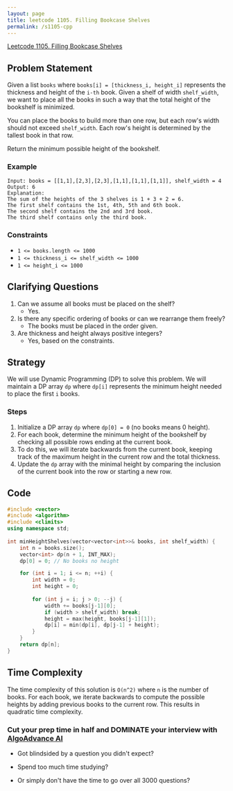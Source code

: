 ```yaml
---
layout: page
title: leetcode 1105. Filling Bookcase Shelves
permalink: /s1105-cpp
---
```

[Leetcode 1105. Filling Bookcase Shelves](https://algoadvance.github.io/algoadvance/l1105)
## Problem Statement
Given a list `books` where `books[i] = [thickness_i, height_i]` represents the thickness and height of the `i-th` book. Given a shelf of width `shelf_width`, we want to place all the books in such a way that the total height of the bookshelf is minimized.

You can place the books to build more than one row, but each row's width should not exceed `shelf_width`. Each row's height is determined by the tallest book in that row.

Return the minimum possible height of the bookshelf.

### Example
```
Input: books = [[1,1],[2,3],[2,3],[1,1],[1,1],[1,1]], shelf_width = 4
Output: 6
Explanation:
The sum of the heights of the 3 shelves is 1 + 3 + 2 = 6.
The first shelf contains the 1st, 4th, 5th and 6th book.
The second shelf contains the 2nd and 3rd book.
The third shelf contains only the third book.
```

### Constraints
- `1 <= books.length <= 1000`
- `1 <= thickness_i <= shelf_width <= 1000`
- `1 <= height_i <= 1000`

## Clarifying Questions
1. Can we assume all books must be placed on the shelf?
   - Yes.
2. Is there any specific ordering of books or can we rearrange them freely?
   - The books must be placed in the order given.
3. Are thickness and height always positive integers?
   - Yes, based on the constraints.

## Strategy
We will use Dynamic Programming (DP) to solve this problem. We will maintain a DP array `dp` where `dp[i]` represents the minimum height needed to place the first `i` books.

### Steps
1. Initialize a DP array `dp` where `dp[0] = 0` (no books means 0 height).
2. For each book, determine the minimum height of the bookshelf by checking all possible rows ending at the current book.
3. To do this, we will iterate backwards from the current book, keeping track of the maximum height in the current row and the total thickness.
4. Update the `dp` array with the minimal height by comparing the inclusion of the current book into the row or starting a new row.

## Code

```cpp
#include <vector>
#include <algorithm>
#include <climits>
using namespace std;
 
int minHeightShelves(vector<vector<int>>& books, int shelf_width) {
    int n = books.size();
    vector<int> dp(n + 1, INT_MAX);
    dp[0] = 0; // No books no height

    for (int i = 1; i <= n; ++i) {
        int width = 0;
        int height = 0;
        
        for (int j = i; j > 0; --j) {
            width += books[j-1][0];
            if (width > shelf_width) break;
            height = max(height, books[j-1][1]);
            dp[i] = min(dp[i], dp[j-1] + height);
        }
    }
    return dp[n];
}
```

## Time Complexity
The time complexity of this solution is `O(n^2)` where `n` is the number of books. For each book, we iterate backwards to compute the possible heights by adding previous books to the current row. This results in quadratic time complexity.


### Cut your prep time in half and DOMINATE your interview with [AlgoAdvance AI](https://algoAdvance.com)

- Got blindsided by a question you didn't expect?

- Spend too much time studying?

- Or simply don't have the time to go over all 3000 questions?

